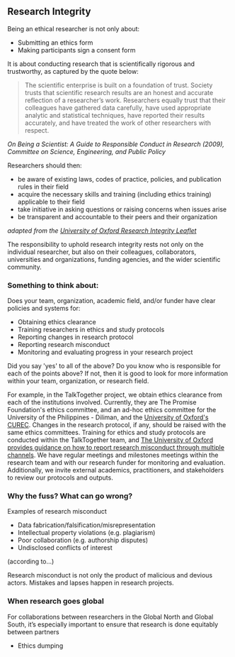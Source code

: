 ## Research Integrity

Being an ethical researcher is not only about:
* Submitting an ethics form
* Making participants sign a consent form

It is about conducting research that is scientifically rigorous and trustworthy, as captured by the quote below:

> The scientific enterprise is built on a foundation of trust. Society trusts that scientific research results are an honest and accurate reflection of a researcher’s work. Researchers equally trust that their colleagues have gathered data carefully, have used appropriate analytic and statistical techniques, have reported their results accurately, and have treated the work of other researchers with respect.

*On Being a Scientist: A Guide to Responsible Conduct in Research (2009), Committee on Science, Engineering, and Public Policy*

Researchers should then:

* be aware of existing laws, codes of practice, policies, and publication rules in their field
* acquire the necessary skills and training (including ethics training) applicable to their field
* take initiative in asking questions or raising concerns when issues arise
* be transparent and accountable to their peers and their organization

*adapted from the [University of Oxford Research Integrity Leaflet](https://researchsupport.admin.ox.ac.uk/sites/default/files/researchsupport/documents/media/research_integrityv6_web.pdf)*

The responsibility to uphold research integrity rests not only on the individual researcher, but also on their colleagues, collaborators, universities and organizations, funding agencies, and the wider scientific community.

### Something to think about:

Does your team, organization, academic field, and/or funder have clear policies and systems for:
* Obtaining ethics clearance
* Training researchers in ethics and study protocols
* Reporting changes in research protocol
* Reporting research misconduct
* Monitoring and evaluating progress in your research project

Did you say 'yes' to all of the above? Do you know who is responsible for each of the points above? If not, then it is good to look for more information within your team, organization, or research field.

For example, in the TalkTogether project, we obtain ethics clearance from each of the institutions involved. Currently, they are The Promise Foundation's ethics committee, and an ad-hoc ethics committee for the University of the Philippines - Diliman, and the [University of Oxford's CUREC](https://researchsupport.admin.ox.ac.uk/governance/ethics). Changes in the research protocol, if any, should be raised with the same ethics committees. Training for ethics and study protocols are conducted within the TalkTogether team, and [The University of Oxford provides guidance on how to report research misconduct through multiple channels](https://researchsupport.admin.ox.ac.uk/governance/integrity/misconduct#collapse390836). We have regular meetings and milestones meetings within the research team and with our research funder for monitoring and evaluation. Additionally, we invite external academics, practitioners, and stakeholders to review our protocols and outputs.

### Why the fuss? What can go wrong?

Examples of research misconduct
* Data fabrication/falsification/misrepresentation
* Intellectual property violations (e.g. plagiarism)
* Poor collaboration (e.g. authorship disputes)
* Undisclosed conflicts of interest

(according to...)

Research misconduct is not only the product of malicious and devious actors. Mistakes and lapses happen in research projects.

### When research goes global

For collaborations between researchers in the Global North and Global South, it’s especially important to ensure that research is done equitably between partners
- Ethics dumping 
